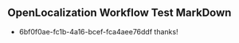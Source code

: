 ## OpenLocalization Workflow Test MarkDown
* 6bf0f0ae-fc1b-4a16-bcef-fca4aee76ddf thanks!

<!--HONumber=Jul16_HO3-->


